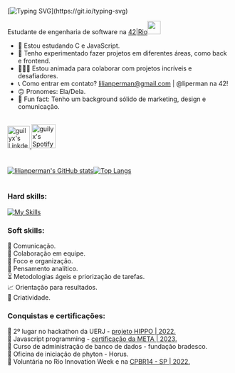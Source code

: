[![Typing SVG](https://readme-typing-svg.herokuapp.com?color=%48067B&vCenter=true&lines=Oi,+Eu+sou+a+Lilian!+👋;)](https://git.io/typing-svg)

Estudante de engenharia de software na <a href="https://42.rio">42|Rio</a><img src="https://media.giphy.com/media/WUlplcMpOCEmTGBtBW/giphy.gif" width="30"> 
</em></p>

- 🤯 Estou estudando C e JavaScript.
- 🐜 Tenho experimentado fazer projetos em diferentes áreas, como back e frontend.
- 🧑‍🤝‍🧑 Estou animada para colaborar com projetos incríveis e desafiadores.
- 📞 Como entrar em contato? lilianperman@gmail.com | @liperman na 42!
- 🙃 Pronomes: Ela/Dela.
- 👀 Fun fact: Tenho um background sólido de marketing, design e comunicação.

<br/>
<a href="https://www.linkedin.com/in/lilianperman/">
  <img alt="guilyx's LinkdeIN" width="50px" src="https://user-images.githubusercontent.com/43545812/144035037-0f415fc7-9f96-4517-a370-ccc6e78a714b.png" />
</a>
<a href="https://open.spotify.com/user/ai04i9shm00fbvily90ody6v9">
  <img alt="guilyx's Spotify" width="54px" src="https://user-images.githubusercontent.com/43545812/144035120-1ad5169b-91c7-4078-bef9-6a82c733f373.png" />
</a>
<br>
</p> 

#

[![lilianperman's GitHub stats](https://github-readme-stats.vercel.app/api?username=lilianperman&count_private=true&show_icons=true&theme=radical)](https://github.com/lilianperman/github-readme-stats)[![Top Langs](https://github-readme-stats.vercel.app/api/top-langs/?username=lilianperman&show_icons=icons&theme=radical)](https://github.com/anuraghazra/github-readme-stats)
#
<h3>Hard skills:</h3>

[![My Skills](https://skillicons.dev/icons?i=c,js,figma,linux,vim,linkedin,github,premiere,photoshop)](https://skillicons.dev)


<h3>Soft skills:</h3>

🎤 Comunicação.</br>
🤝 Colaboração em equipe.</br>
🎯 Foco e organização.</br>
🤔 Pensamento analítico.</br>
⏳ Metodologias ágeis e priorização de tarefas.</br>
📈 Orientação para resultados.</br>
🤯 Criatividade.</br>

<h3>Conquistas e certificações:</h3>

🔸 2º lugar no hackathon da UERJ - <a href="https://www.youtube.com/watch?v=j8ShQIjTcMs&t=1s">projeto HIPPO | 2022.</a></br>
🔹 Javascript programming - <a href="https://www.coursera.org/account/accomplishments/certificate/QG4TGYNVLXXF">certificação da META | 2023.</a></br>
🔸 Curso de administração de banco de dados - fundação bradesco.</br>
🔹 Oficina de iniciação de phyton - Horus.</br>
🔸 Voluntária no Rio Innovation Week e na <a href="https://brasil.campus-party.org/">CPBR14 - SP | 2022.</a>
</em></p>
#
